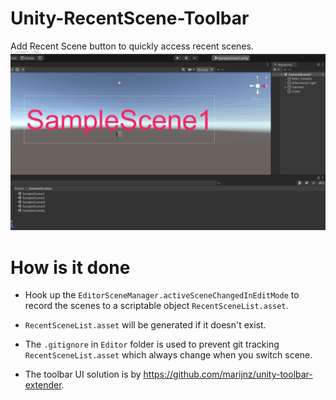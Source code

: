 # Unity-RecentScene-Toolbar
Add Recent Scene button to quickly access recent scenes.
![](./img~/demo.gif)

# How is it done
* Hook up the `EditorSceneManager.activeSceneChangedInEditMode` to record the scenes to a scriptable object `RecentSceneList.asset`.

* `RecentSceneList.asset` will be generated if it doesn't exist.

* The `.gitignore` in `Editor` folder is used to prevent git tracking `RecentSceneList.asset` which always change when you switch scene.

* The toolbar UI solution is by https://github.com/marijnz/unity-toolbar-extender.
